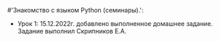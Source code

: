 #'Знакомство с языком Python (семинары).':
* Урок 1: 15.12.2022г. добавлено выполненное домашнее задание. Задание выполнил Скрипников Е.А.
